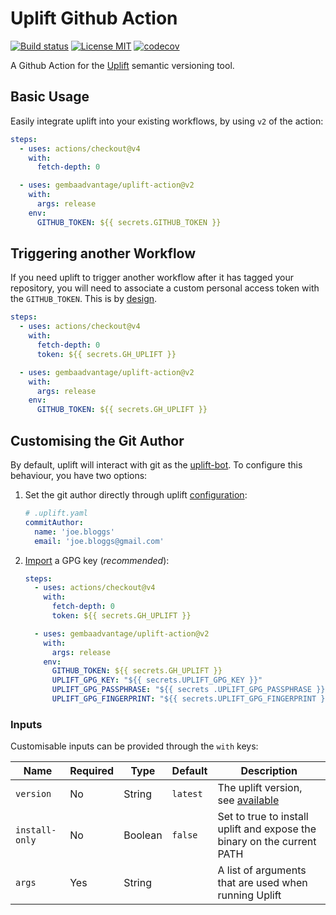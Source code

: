 # Uplift Github Action

[![Build status](https://img.shields.io/github/actions/workflow/status/gembaadvantage/uplift-action/ci.yml?style=flat-square&logo=typescript)](https://github.com/gembaadvantage/uplift-action/actions?workflow=ci)
[![License MIT](https://img.shields.io/badge/license-MIT-blue.svg?style=flat-square)](/LICENSE)
[![codecov](https://codecov.io/gh/gembaadvantage/uplift-action/branch/main/graph/badge.svg)](https://codecov.io/gh/gembaadvantage/uplift-action)

A Github Action for the [Uplift](https://github.com/gembaadvantage/uplift) semantic versioning tool.

## Basic Usage

Easily integrate uplift into your existing workflows, by using `v2` of the action:

```yaml
steps:
  - uses: actions/checkout@v4
    with:
      fetch-depth: 0

  - uses: gembaadvantage/uplift-action@v2
    with:
      args: release
    env:
      GITHUB_TOKEN: ${{ secrets.GITHUB_TOKEN }}
```

## Triggering another Workflow

If you need uplift to trigger another workflow after it has tagged your repository, you will need to associate a custom personal access token with the `GITHUB_TOKEN`. This is by [design](https://docs.github.com/en/actions/reference/authentication-in-a-workflow#using-the-github_token-in-a-workflow).

```yaml
steps:
  - uses: actions/checkout@v4
    with:
      fetch-depth: 0
      token: ${{ secrets.GH_UPLIFT }}

  - uses: gembaadvantage/uplift-action@v2
    with:
      args: release
    env:
      GITHUB_TOKEN: ${{ secrets.GH_UPLIFT }}
```

## Customising the Git Author

By default, uplift will interact with git as the [uplift-bot](https://github.com/uplift-bot). To configure this behaviour, you have two options:

1. Set the git author directly through uplift [configuration](https://upliftci.dev/reference/config/#commitauthor):

   ```yaml
   # .uplift.yaml
   commitAuthor:
     name: 'joe.bloggs'
     email: 'joe.bloggs@gmail.com'
   ```

1. [Import](https://upliftci.dev/commit-signing/) a GPG key (_recommended_):

   ```yaml
   steps:
     - uses: actions/checkout@v4
       with:
         fetch-depth: 0
         token: ${{ secrets.GH_UPLIFT }}

     - uses: gembaadvantage/uplift-action@v2
       with:
         args: release
       env:
         GITHUB_TOKEN: ${{ secrets.GH_UPLIFT }}
         UPLIFT_GPG_KEY: "${{ secrets.UPLIFT_GPG_KEY }}"
         UPLIFT_GPG_PASSPHRASE: "${{ secrets .UPLIFT_GPG_PASSPHRASE }}"
         UPLIFT_GPG_FINGERPRINT: "${{ secrets.UPLIFT_GPG_FINGERPRINT }}"
   ```

### Inputs

Customisable inputs can be provided through the `with` keys:

| Name           | Required | Type    | Default  | Description                                                                            |
| -------------- | -------- | ------- | -------- | -------------------------------------------------------------------------------------- |
| `version`      | No       | String  | `latest` | The uplift version, see [available](https://github.com/gembaadvantage/uplift/releases) |
| `install-only` | No       | Boolean | `false`  | Set to true to install uplift and expose the binary on the current PATH                |
| `args`         | Yes      | String  |          | A list of arguments that are used when running Uplift                                  |
